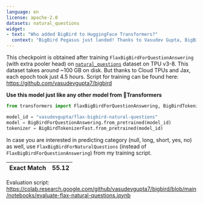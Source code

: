 ```yaml
---
language: en
license: apache-2.0
datasets: natural_questions
widget:
- text: "Who added BigBird to HuggingFace Transformers?"
  context: "BigBird Pegasus just landed! Thanks to Vasudev Gupta, BigBird Pegasus from Google AI is merged into HuggingFace Transformers. Check it out today!!!"
---
```


This checkpoint is obtained after training `FlaxBigBirdForQuestionAnswering` (with extra pooler head) on [`natural_questions`](https://huggingface.co/datasets/natural_questions) dataset on TPU v3-8. This dataset takes around ~100 GB on disk. But thanks to Cloud TPUs and Jax, each epoch took just 4.5 hours. Script for training can be found here: https://github.com/vasudevgupta7/bigbird

**Use this model just like any other model from 🤗Transformers**

```python
from transformers import FlaxBigBirdForQuestionAnswering, BigBirdTokenizerFast

model_id = "vasudevgupta/flax-bigbird-natural-questions"
model = BigBirdForQuestionAnswering.from_pretrained(model_id)
tokenizer = BigBirdTokenizerFast.from_pretrained(model_id)
```

In case you are interested in predicting category (null, long, short, yes, no) as well, use `FlaxBigBirdForNaturalQuestions` (instead of `FlaxBigBirdForQuestionAnswering`) from my training script.

| Exact Match | 55.12 |
|-------------|-------|

Evaluation script: https://colab.research.google.com/github/vasudevgupta7/bigbird/blob/main/notebooks/evaluate-flax-natural-questions.ipynb